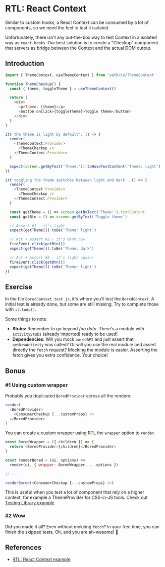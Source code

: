 # RTL: React Context

Similar to custom hooks, a React Context can be consumed by a lot of components, so we need the feel to test it isolated.

Unfortunately, there isn't any out-the-box way to test Context in a isolated way as `react-hooks`. Our best solution is to create a "Checkup" component that servers as bridge between the Context and the actual DOM output.

## Introduction

```js
import { ThemeContext, useThemeContext } from 'path/to/ThemeContext'

function ThemeCheckup() {
  const { theme, toggleTheme } = useThemeContext()

  return (
    <div>
      <p>Theme: {theme}</p>
      <button onClick={toggleTheme}>Toggle theme</button>
    </div>
  )
}

it('the theme is light by default', () => {
  render(
    <ThemeContext.Provider>
      <ThemeCheckup />
    </ThemeContext.Provider>
  )

  expect(screen.getByText('Theme:')).toHaveTextContent('Theme: light')
})

it('toggling the theme switches between light and dark', () => {
  render(
    <ThemeContext.Provider>
      <ThemeCheckup />
    </ThemeContext.Provider>
  )

  const getTheme = () => screen.getByText('Theme:').textContent
  const getBtn = () => screen.getByText('Toggle theme')

  // Assert #1 - it's light
  expect(getTheme()).toBe('Theme: light')

  // Act + Assert #2 - it's dark now
  fireEvent.click(getBtn())
  expect(getTheme()).toBe('Theme: dark')

  // Act + Assert #3 - it's light again!
  fireEvent.click(getBtn())
  expect(getTheme()).toBe('Theme: light')
})
```

## Exercise

In the file `BoredContext.test.js`, it's where you'll test the `BoredContext`. A initial test is already done, but some are still missing. Try to complete those with `it.todo()`.

Some things to note:

- **Stubs:** Remember to go beyond _foo data_. There's a module with `activityStubs` (already imported) ready to be used!
- **Dependencies:** Will you mock `boredAPI` and just assert that `getNewActivity` was called? Or will you use the real module and assert directly the `fetch` request? Mocking the module is easier. Asserting the fetch gives you extra confidence. Your choice!

## Bonus

### #1 Using custom wrapper

Probably you duplicated `BoredProvider` across all the renders:

```js
render(
  <BoredProvider>
    <ConsumerCheckup {...customProps} />
  </BoredProvider>
)
```

You can create a custom wrapper using RTL the `wrapper` option to `render`.

```js
const BoredWrapper = ({ children }) => {
  return <BoredProvider>{children}</BoredProvider>
}

const renderBored = (ui, options) =>
  render(ui, { wrapper: BoredWrapper, ...options })

// ...

renderBored(<ConsumerCheckup {...customProps} />)
```

This is useful when you test a lot of component that rely on a higher context, for example a ThemeProvider for CSS-in-JS tools. Check out [Testing Library example](https://testing-library.com/docs/react-testing-library/setup#custom-render)

### #2 Wow

Did you made it all? Even without mokcing `fetch`? In your free time, you can finish the skipped tests. Oh, and you are ah-wesome! 🚀

## References

- [RTL: React Context example](https://testing-library.com/docs/example-react-context)
